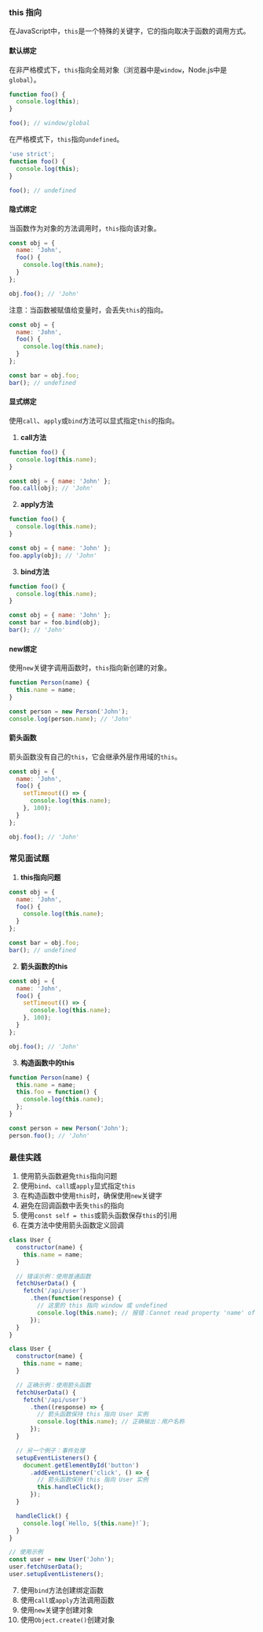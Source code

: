 ### this 指向
在JavaScript中，`this`是一个特殊的关键字，它的指向取决于函数的调用方式。

#### 默认绑定
在非严格模式下，`this`指向全局对象（浏览器中是`window`，Node.js中是`global`）。
```js
function foo() {
  console.log(this);
}

foo(); // window/global
```

在严格模式下，`this`指向`undefined`。
```js
'use strict';
function foo() {
  console.log(this);
}

foo(); // undefined
```

#### 隐式绑定
当函数作为对象的方法调用时，`this`指向该对象。
```js
const obj = {
  name: 'John',
  foo() {
    console.log(this.name);
  }
};

obj.foo(); // 'John'
```

注意：当函数被赋值给变量时，会丢失`this`的指向。
```js
const obj = {
  name: 'John',
  foo() {
    console.log(this.name);
  }
};

const bar = obj.foo;
bar(); // undefined
```

#### 显式绑定
使用`call`、`apply`或`bind`方法可以显式指定`this`的指向。

1. **call方法**
```js
function foo() {
  console.log(this.name);
}

const obj = { name: 'John' };
foo.call(obj); // 'John'
```

2. **apply方法**
```js
function foo() {
  console.log(this.name);
}

const obj = { name: 'John' };
foo.apply(obj); // 'John'
```

3. **bind方法**
```js
function foo() {
  console.log(this.name);
}

const obj = { name: 'John' };
const bar = foo.bind(obj);
bar(); // 'John'
```

#### new绑定
使用`new`关键字调用函数时，`this`指向新创建的对象。
```js
function Person(name) {
  this.name = name;
}

const person = new Person('John');
console.log(person.name); // 'John'
```

#### 箭头函数
箭头函数没有自己的`this`，它会继承外层作用域的`this`。
```js
const obj = {
  name: 'John',
  foo() {
    setTimeout(() => {
      console.log(this.name);
    }, 100);
  }
};

obj.foo(); // 'John'
```

### 常见面试题
1. **this指向问题**
```js
const obj = {
  name: 'John',
  foo() {
    console.log(this.name);
  }
};

const bar = obj.foo;
bar(); // undefined
```

2. **箭头函数的this**
```js
const obj = {
  name: 'John',
  foo() {
    setTimeout(() => {
      console.log(this.name);
    }, 100);
  }
};

obj.foo(); // 'John'
```

3. **构造函数中的this**
```js
function Person(name) {
  this.name = name;
  this.foo = function() {
    console.log(this.name);
  };
}

const person = new Person('John');
person.foo(); // 'John'
```

### 最佳实践
1. 使用箭头函数避免`this`指向问题
2. 使用`bind`、`call`或`apply`显式指定`this`
3. 在构造函数中使用`this`时，确保使用`new`关键字
4. 避免在回调函数中丢失`this`的指向
5. 使用`const self = this`或箭头函数保存`this`的引用
6. 在类方法中使用箭头函数定义回调
```js
class User {
  constructor(name) {
    this.name = name;
  }

  // 错误示例：使用普通函数
  fetchUserData() {
    fetch('/api/user')
      .then(function(response) {
        // 这里的 this 指向 window 或 undefined
        console.log(this.name); // 报错：Cannot read property 'name' of undefined
      });
  }
}
```
```js
class User {
  constructor(name) {
    this.name = name;
  }

  // 正确示例：使用箭头函数
  fetchUserData() {
    fetch('/api/user')
      .then((response) => {
        // 箭头函数保持 this 指向 User 实例
        console.log(this.name); // 正确输出：用户名称
      });
  }

  // 另一个例子：事件处理
  setupEventListeners() {
    document.getElementById('button')
      .addEventListener('click', () => {
        // 箭头函数保持 this 指向 User 实例
        this.handleClick();
      });
  }

  handleClick() {
    console.log(`Hello, ${this.name}!`);
  }
}

// 使用示例
const user = new User('John');
user.fetchUserData();
user.setupEventListeners();
```
7. 使用`bind`方法创建绑定函数
8. 使用`call`或`apply`方法调用函数
9. 使用`new`关键字创建对象
10. 使用`Object.create()`创建对象 